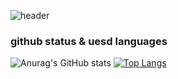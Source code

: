 ![header](https://capsule-render.vercel.app/api?type=waving&color=skyblue&height=250&section=header&text=Hello&fontSize=90)


### github status & uesd languages ###
![Anurag's GitHub stats](https://github-readme-stats.vercel.app/api?username=zero526&show_icons=true&theme=radical) <!-- github status --> [![Top Langs](https://github-readme-stats.vercel.app/api/top-langs/?username=zero526&layout=compact)](https://github.com/delay-100/github-readme-stats) <!-- uesd languages -->

<!--
**zero526/zero526** is a ✨ _special_ ✨ repository because its `README.md` (this file) appears on your GitHub profile.

Here are some ideas to get you started:

- 🔭 I’m currently working on ...
- 🌱 I’m currently learning ...
- 👯 I’m looking to collaborate on ...
- 🤔 I’m looking for help with ...
- 💬 Ask me about ...
- 📫 How to reach me: ...
- 😄 Pronouns: ...
- ⚡ Fun fact: ...
-->
